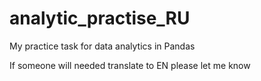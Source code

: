 # analytic_practise_RU
My practice task for data analytics in Pandas

If someone will needed translate to EN please let me know
